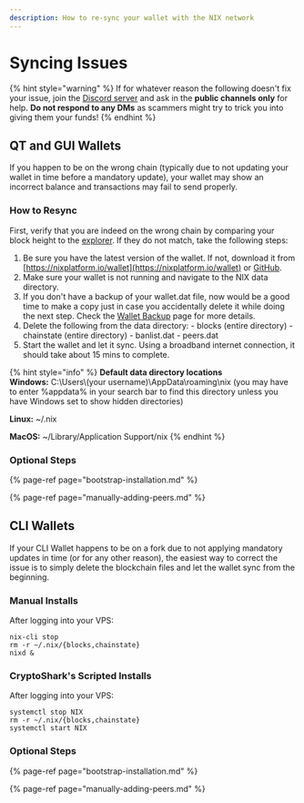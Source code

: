 ```yaml
---
description: How to re-sync your wallet with the NIX network
---
```


# Syncing Issues

{% hint style="warning" %}
If for whatever reason the following doesn't fix your issue, join the [Discord server](https://discordapp.com/invite/HGuvDTW) and ask in the **public channels only** for help. **Do not respond to any DMs** as scammers might try to trick you into giving them your funds!
{% endhint %}

## QT and GUI Wallets

If you happen to be on the wrong chain \(typically due to not updating your wallet in time before a mandatory update\), your wallet may show an incorrect balance and transactions may fail to send properly.

### How to Resync

First, verify that you are indeed on the wrong chain by comparing your block height to the [explorer](https://blockchain.nixplatform.io/). If they do not match, take the following steps:

1. Be sure you have the latest version of the wallet. If not, download it from [https://nixplatform.io/wallet](https://nixplatform.io/wallet) or [GitHub](https://github.com/NixPlatform/NixCore/releases).
2. Make sure your wallet is not running and navigate to the NIX data directory.
3. If you don't have a backup of your wallet.dat file, now would be a good time to make a copy just in case you accidentally delete it while doing the next step. Check the [Wallet Backup](../../wallet-functionality/qt/backup-and-security/wallet-backup.md) page for more details.
4. Delete the following from the data directory: - blocks \(entire directory\) - chainstate \(entire directory\) - banlist.dat - peers.dat
5. Start the wallet and let it sync. Using a broadband internet connection, it should take about 15 mins to complete.

{% hint style="info" %}
**Default data directory locations**  
**Windows:** C:\Users\\(your username\)\AppData\roaming\nix \(you may have to enter %appdata% in your search bar to find this directory unless you have Windows set to show hidden directories\)  
  
**Linux:** ~/.nix  
  
**MacOS:**  ~/Library/Application Support/nix
{% endhint %}

### Optional Steps

{% page-ref page="bootstrap-installation.md" %}

{% page-ref page="manually-adding-peers.md" %}

## CLI Wallets

If your CLI Wallet happens to be on a fork due to not applying mandatory updates in time \(or for any other reason\), the easiest way to correct the issue is to simply delete the blockchain files and let the wallet sync from the beginning.

### Manual Installs

After logging into your VPS:

```text
nix-cli stop
rm -r ~/.nix/{blocks,chainstate}
nixd &
```

### CryptoShark's Scripted Installs

After logging into your VPS:

```text
systemctl stop NIX
rm -r ~/.nix/{blocks,chainstate}
systemctl start NIX
```

### Optional Steps

{% page-ref page="bootstrap-installation.md" %}

{% page-ref page="manually-adding-peers.md" %}

